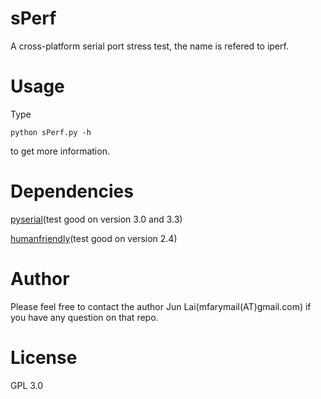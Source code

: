 # sPerf
A cross-platform serial port stress test, the name is   refered to iperf.

# Usage
Type
```[bash]
python sPerf.py -h 
```
to get more information.

# Dependencies
[pyserial](https://pythonhosted.org/pyserial/)(test good on version 3.0 and 3.3)

[humanfriendly](https://pypi.python.org/pypi/humanfriendly)(test good on version 2.4)

# Author
Please feel free to contact the author Jun Lai(mfarymail(AT)gmail.com) if you have any question on that repo.

# License
GPL 3.0